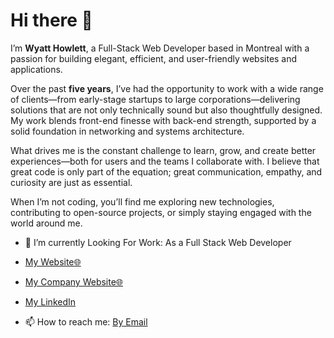 # Hi there 👋

I’m **Wyatt Howlett**, a Full-Stack Web Developer based in Montreal with a passion for building elegant, efficient, and user-friendly websites and applications.

Over the past **five years**, I’ve had the opportunity to work with a wide range of clients—from early-stage startups to large corporations—delivering solutions that are not only technically sound but also thoughtfully designed. My work blends front-end finesse with back-end strength, supported by a solid foundation in networking and systems architecture.

What drives me is the constant challenge to learn, grow, and create better experiences—both for users and the teams I collaborate with. I believe that great code is only part of the equation; great communication, empathy, and curiosity are just as essential.

When I’m not coding, you’ll find me exploring new technologies, contributing to open-source projects, or simply staying engaged with the world around me.

- 🔭 I’m currently Looking For Work: As a Full Stack Web Developer

- [My Website🌐](https://www.wyatthowlett.ca)
  
- [My Company Website🌐](https://www.howltechsolutions.com)

- [My LinkedIn](https://www.linkedin.com/in/wyatt-howlett) 

- 📫 How to reach me: [By Email](howltechsolutions@gmail.com)



